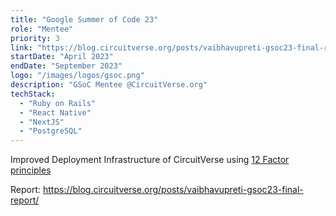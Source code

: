 ```yaml
---
title: "Google Summer of Code 23"
role: "Mentee"
priority: 3
link: "https://blog.circuitverse.org/posts/vaibhavupreti-gsoc23-final-report/"
startDate: "April 2023"
endDate: "September 2023"
logo: "/images/logos/gsoc.png"
description: "GSoC Mentee @CircuitVerse.org"
techStack:
  - "Ruby on Rails"
  - "React Native"
  - "NextJS"
  - "PostgreSQL"
---
```


Improved Deployment Infrastructure of CircuitVerse using [12 Factor principles](https://12factor.net/)

Report: https://blog.circuitverse.org/posts/vaibhavupreti-gsoc23-final-report/
